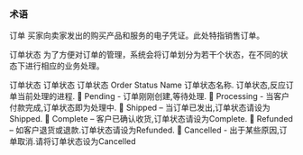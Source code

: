 ### 术语
订单
买家向卖家发出的购买产品和服务的电子凭证。此处特指销售订单。

订单状态
为了方便对订单的管理，系统会将订单划分为若干个状态，在不同的状态下进行相应的业务处理。



订单状态 订单状态 订单状态
Order Status Name
订单状态名称.
订单状态,反应订单当前处理的进程.
 Pending - 订单刚刚创建,等待处理.
 Processing - 当客户付款完成,订单状态即为处理中.
 Shipped – 当订单已发出,订单状态请设为Shipped.
 Complete – 客户已确认收货,订单状态请设为Complete.
 Refunded – 如客户退货或退款.订单状态请设为Refunded.
 Cancelled - 出于某些原因,订单取消.请将订单状态设为Cancelled